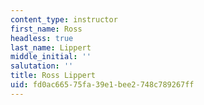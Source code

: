 ```yaml
---
content_type: instructor
first_name: Ross
headless: true
last_name: Lippert
middle_initial: ''
salutation: ''
title: Ross Lippert
uid: fd0ac665-75fa-39e1-bee2-748c789267ff
---
```

